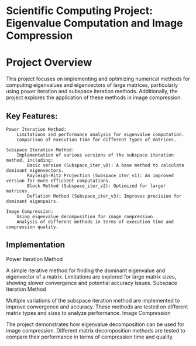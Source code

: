 # Scientific Computing Project: Eigenvalue Computation and Image Compression
# Project Overview

This project focuses on implementing and optimizing numerical methods for computing eigenvalues and eigenvectors of large matrices, particularly using power iteration and subspace iteration methods. Additionally, the project explores the application of these methods in image compression.
## Key Features:

    Power Iteration Method:
        Limitations and performance analysis for eigenvalue computation.
        Comparison of execution time for different types of matrices.

    Subspace Iteration Method:
        Implementation of various versions of the subspace iteration method, including:
            Basic version (Subspace_iter_v0): A base method to calculate dominant eigenvectors.
            Rayleigh-Ritz Projection (Subspace_iter_v1): An improved version for more efficient computations.
            Block Method (Subspace_iter_v2): Optimized for larger matrices.
            Deflation Method (Subspace_iter_v3): Improves precision for dominant eigenpairs.

    Image Compression:
        Using eigenvalue decomposition for image compression.
        Analysis of different methods in terms of execution time and compression quality.

## Implementation
Power Iteration Method

A simple iterative method for finding the dominant eigenvalue and eigenvector of a matrix. Limitations are explored for large matrix sizes, showing slower convergence and potential accuracy issues.
Subspace Iteration Method

Multiple variations of the subspace iteration method are implemented to improve convergence and accuracy. These methods are tested on different matrix types and sizes to analyze performance.
Image Compression

The project demonstrates how eigenvalue decomposition can be used for image compression. Different matrix decomposition methods are tested to compare their performance in terms of compression time and quality.
